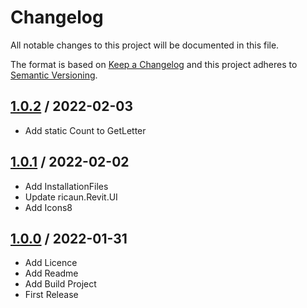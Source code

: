 # Changelog
All notable changes to this project will be documented in this file.

The format is based on [Keep a Changelog](http://keepachangelog.com/en/1.0.0/)
and this project adheres to [Semantic Versioning](http://semver.org/spec/v2.0.0.html).

## [1.0.2] / 2022-02-03
- Add static Count to GetLetter

## [1.0.1] / 2022-02-02
- Add InstallationFiles
- Update ricaun.Revit.UI
- Add Icons8

## [1.0.0] / 2022-01-31
- Add Licence
- Add Readme
- Add Build Project
- First Release

[vNext]: ../../compare/1.0.0...HEAD
[1.0.2]: ../../compare/1.0.1...1.0.2
[1.0.1]: ../../compare/1.0.0...1.0.1
[1.0.0]: ../../compare/1.0.0